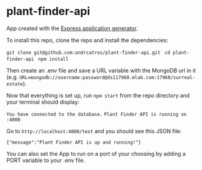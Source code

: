 # plant-finder-api

App created with the [Express application generator](https://expressjs.com/en/starter/generator.html).

To install this repo, clone the repo and install the dependencies:

`git clone git@github.com:andrcatros/plant-finder-api.git`
` cd plant-finder-api`
` npm install`

Then create an .env file and save a URL variable with the MongoDB url in it (e.g. `URL=mongodb://username:password@ds117960.mlab.com:17960/surreal-estate`).

Now that everything is set up, run `npm start` from the repo directory and your terminal should display:

`You have connected to the database.`
`Plant Finder API is running on :4000`

Go to `http://localhost:4000/test` and you should see this JSON file:

`{"message":"Plant Finder API is up and running!"}`

You can also set the App to run on a port of your choosing by adding a PORT variable to your .env file.
